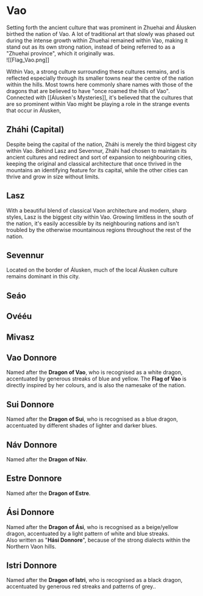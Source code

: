 # Vao
Setting forth the ancient culture that was prominent in Zhuehai and Álusken birthed the nation of Vao. A lot of traditional art that slowly was phased out during the intense growth within Zhuehai remained within Vao, making it stand out as its own strong nation, instead of being referred to as a "Zhuehai province", which it originally was. \
![[Flag_Vao.png]]

Within Vao, a strong culture surrounding these cultures remains, and is reflected especially through its smaller towns near the centre of the nation within the hills. Most towns here commonly share names with those of the dragons that are believed to have "once roamed the hills of Vao". Connected with [[Álusken's Mysteries]], it's believed that the cultures that are so prominent within Vao might be playing a role in the strange events that occur in Álusken, 
## Zháhi (Capital)
Despite being the capital of the nation, Zháhi is merely the third biggest city within Vao. Behind Lasz and Sevennur, Zháhi had chosen to maintain its ancient cultures and redirect and sort of expansion to neighbouring cities, keeping the original and classical architecture that once thrived in the mountains an identifying feature for its capital, while the other cities can thrive and grow in size without limits.
## Lasz
With a beautiful blend of classical Vaon architecture and modern, sharp styles, Lasz is the biggest city within Vao. Growing limitless in the south of the nation, it's easily accessible by its neighbouring nations and isn't troubled by the otherwise mountainous regions throughout the rest of the nation.
## Sevennur
Located on the border of Álusken, much of the local Álusken culture remains dominant in this city.
## Seáo

## Ovééu

## Mivasz

## Vao Donnore
Named after the **Dragon of Vao**, who is recognised as a white dragon, accentuated by generous streaks of blue and yellow. The **Flag of Vao** is directly inspired by her colours, and is also the namesake of the nation.
## Sui Donnore
Named after the **Dragon of Sui**, who is recognised as a blue dragon, accentuated by different shades of lighter and darker blues.
## Náv Donnore
Named after the **Dragon of Náv**.
## Estre Donnore
Named after the **Dragon of Estre**.
## Ási Donnore
Named after the **Dragon of Ási**, who is recognised as a beige/yellow dragon, accentuated by a light pattern of white and blue streaks. \
Also written as "**Hási Donnore**", because of the strong dialects within the Northern Vaon hills.
## Istri Donnore 
Named after the **Dragon of Istri**, who is recognised as a black dragon, accentuated by generous red streaks and patterns of grey..